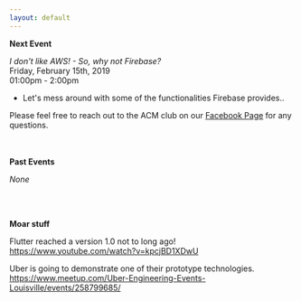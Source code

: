 ```yaml
---
layout: default
---
```


**Next Event**

*I don't like AWS! - So, why not Firebase?*<br>
Friday, February 15th, 2019 <br>
01:00pm - 2:00pm
<br>

   * Let's mess around with some of the functionalities Firebase provides..

Please feel free to reach out to the ACM club on our [Facebook Page](https://www.facebook.com/MSUDenverACM/) for any questions.
<br>
<br>
<br>

**Past Events**

*None*

<br>
<br>

**Moar stuff**

Flutter reached a version 1.0 not to long ago!
<https://www.youtube.com/watch?v=kpcjBD1XDwU>

Uber is going to demonstrate one of their prototype technologies.
<https://www.meetup.com/Uber-Engineering-Events-Louisville/events/258799685/>
